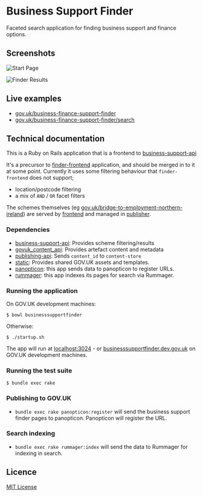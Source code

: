 # Business Support Finder

Faceted search application for finding business support and finance options.

## Screenshots

![Start Page](docs/assets/bsf-start.png)

![Finder Results](docs/assets/bsf-finder.png)



## Live examples

- [gov.uk/business-finance-support-finder](https://www.gov.uk/business-finance-support-finder)
- [gov.uk/business-finance-support-finder/search](https://www.gov.uk/business-finance-support-finder/search)


## Technical documentation

This is a Ruby on Rails application that is a frontend to [business-support-api](https://github.com/alphagov/business-support-api)

It's a precursor to [finder-frontend](https://github.com/alphagov/finder-frontend) application, and should be merged in to it at some point. Currently it uses some filtering behaviour that `finder-frontend` does not support;

- location/postcode filtering
- a mix of `AND` / `OR` facet filters

The schemes themselves (eg [gov.uk/bridge-to-employment-northern-ireland](https://www.gov.uk/bridge-to-employment-northern-ireland)) are served by [frontend](https://github.com/alphagov/frontend) and managed in [publisher](https://github.com/alphagov/publisher).

### Dependencies

- [business-support-api](https://github.com/alphagov/business-support-api): Provides scheme filtering/results
- [govuk_content_api](https://github.com/alphagov/govuk_content_api): Provides artefact content and metadata
- [publishing-api](https://github.com/alphagov/publishing-api): Sends `content_id` to `content-store`
- [static](https://github.com/alphagov/static): Provides shared GOV.UK assets and templates.
- [panopticon](https://github.com/alphagov/panopticon): this app sends data to panopticon to register URLs.
- [rummager](https://github.com/alphagov/rummager): this app indexes its pages for search via Rummager.

### Running the application

On GOV.UK development machines:

```
$ bowl businesssupportfinder
```

Otherwise:

```
$ ./startup.sh
```

The app will run at [localhost:3024](http://localhost:3024) - or [businesssupportfinder.dev.gov.uk](http://businesssupportfinder.dev.gov.uk) on GOV.UK development machines.

### Running the test suite

```
$ bundle exec rake
```

### Publishing to GOV.UK

- `bundle exec rake panopticon:register` will send the business support finder pages to panopticon. Panopticon will register the URL.

### Search indexing

- `bundle exec rake rummager:index` will send the data to Rummager for indexing in search.

## Licence

[MIT License](LICENCE)
